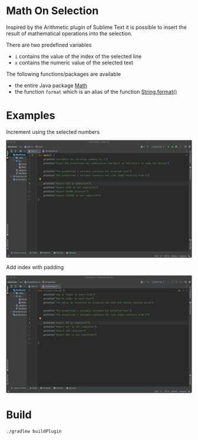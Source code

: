 Math On Selection
==

Inspired by the Arithmetic plugin of Sublime Text it is possible to insert the result of mathematical operations into the selection.

There are two predefined variables

- `i` contains the value of the index of the selected line
- `x` contains the numeric value of the selected text


The following functions/packages are available

- the entire Java package [Math](https://docs.oracle.com/en/java/javase/17/docs/api/java.base/java/lang/Math.html)
- the function `format` which is an alias of the function [String.format()](https://docs.oracle.com/en/java/javase/17/docs/api/java.base/java/lang/String.html#format(java.lang.String,java.lang.Object...))

Examples
==

Increment using the selected numbers

<img alt="increment" src="./screenshot/increment.gif"></img>


Add index with padding

<img alt="padding" src="./screenshot/padding.gif"></img>

Build
==

    ./gradlew buildPlugin

